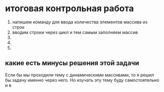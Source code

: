 # итоговая контрольная работа
1. напишем команду для ввода количества элементов массива из строк
2. вводим строки через цикл и тем самым заполняем массив
3. 
4. 
5. 

какие есть минусы решения этой задачи
-

Если бы мы проходили тему с динамическими массивами, то я решил бы задачу именно через него. Но изучать эту тему буду самостоятельно и в